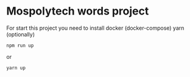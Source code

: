 # Mospolytech words project

For start this project you need to install docker (docker-compose) yarn (optionally)

```
npm run up
```

or

```
yarn up
```

